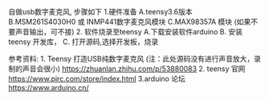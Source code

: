
自做usb数字麦克风, 步骤如下
1.硬件准备
   A.teensy3.6版本
   B.MSM261S4030H0 或 INMP441数字麦克风模块
   C.MAX98357A 模块 (如果不要声音输出，可不接)
2. 软件烧录至teensy 
    A.下载安装软件arduino
    B. 安装 teensy 开发库，
    C. 打开源码,选择开发板，烧录

参考资料:
    1. Teensy 打造USB纯数字麦克风 (注：此处源码没有进行声音放大，录制的声音会很小)
    https://zhuanlan.zhihu.com/p/53880083
    2. teensy 官网
    https://www.pjrc.com/store/index.html
    3.arduino 论坛
    https://www.arduino.cn/
